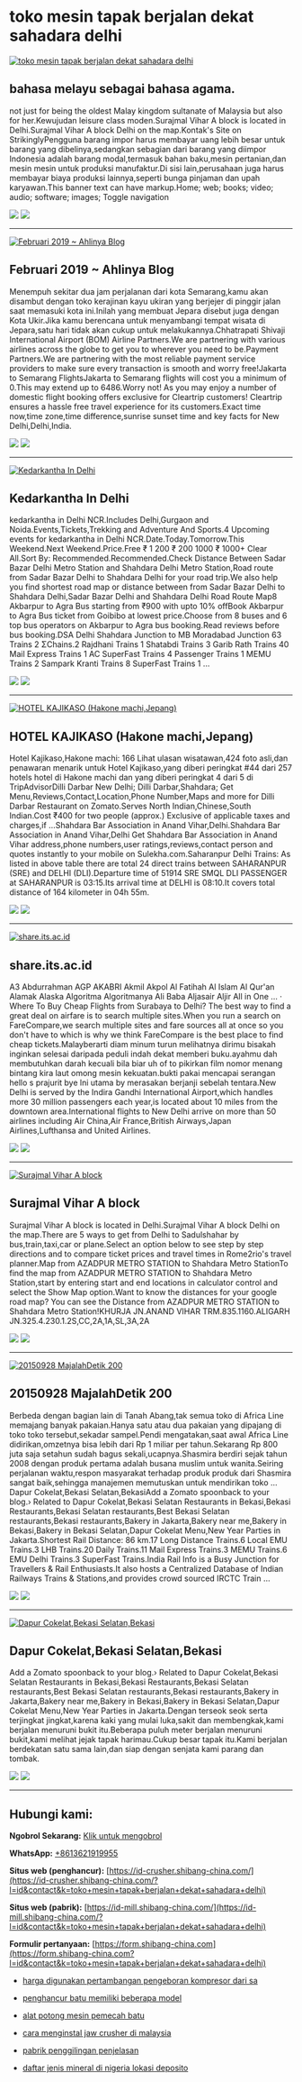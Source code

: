 # toko mesin tapak berjalan dekat sahadara delhi

<a href="https://swt.shibang-china.com/?l=id&img&k=toko+mesin+tapak+berjalan+dekat+sahadara+delhi" target="_blank">![toko mesin tapak berjalan dekat sahadara delhi](http://static.shibang-china.com/all-800x300/1417.jpg)</a>

## bahasa melayu sebagai bahasa agama.
not just for being the oldest Malay kingdom sultanate of Malaysia but also for her.Kewujudan leisure class moden.Surajmal Vihar A block is located in Delhi.Surajmal Vihar A block Delhi on the map.Kontak's Site on StrikinglyPengguna barang impor harus membayar uang lebih besar untuk barang yang dibelinya,sedangkan sebagian dari barang yang diimpor Indonesia adalah barang modal,termasuk bahan baku,mesin pertanian,dan mesin mesin untuk produksi manufaktur.Di sisi lain,perusahaan juga harus membayar biaya produksi lainnya,seperti bunga pinjaman dan upah karyawan.This banner text can have markup.Home; web; books; video; audio; software; images; Toggle navigation


<a href="https://whatsapp.shibangsoft.com/WhatsApp.php" target="_blank" title="WhatsApp">![](http://static.shibang-china.com/icon/whatsapp.png)</a> <a href="https://swt.shibang-china.com/?l=id&icon&k=toko+mesin+tapak+berjalan+dekat+sahadara+delhi" target="_blank">![](http://static.shibang-china.com/icon/chat-id.png)</a>

---

<a href="https://swt.shibang-china.com/?l=id&img&k=toko+mesin+tapak+berjalan+dekat+sahadara+delhi" target="_blank">![Februari 2019 ~ Ahlinya Blog](http://static.shibang-china.com/all-800x300/841.jpg)</a>

## Februari 2019 ~ Ahlinya Blog
Menempuh sekitar dua jam perjalanan dari kota Semarang,kamu akan disambut dengan toko kerajinan kayu ukiran yang berjejer di pinggir jalan saat memasuki kota ini.Inilah yang membuat Jepara disebut juga dengan Kota Ukir.Jika kamu berencana untuk menyambangi tempat wisata di Jepara,satu hari tidak akan cukup untuk melakukannya.Chhatrapati Shivaji International Airport (BOM) Airline Partners.We are partnering with various airlines across the globe to get you to wherever you need to be.Payment Partners.We are partnering with the most reliable payment service providers to make sure every transaction is smooth and worry free!Jakarta to Semarang FlightsJakarta to Semarang flights will cost you a minimum of 0.This may extend up to 6486.Worry not! As you may enjoy a number of domestic flight booking offers exclusive for Cleartrip customers! Cleartrip ensures a hassle free travel experience for its customers.Exact time now,time zone,time difference,sunrise sunset time and key facts for New Delhi,Delhi,India.


<a href="https://whatsapp.shibangsoft.com/WhatsApp.php" target="_blank" title="WhatsApp">![](http://static.shibang-china.com/icon/whatsapp.png)</a> <a href="https://swt.shibang-china.com/?l=id&icon&k=toko+mesin+tapak+berjalan+dekat+sahadara+delhi" target="_blank">![](http://static.shibang-china.com/icon/chat-id.png)</a>

---

<a href="https://swt.shibang-china.com/?l=id&img&k=toko+mesin+tapak+berjalan+dekat+sahadara+delhi" target="_blank">![Kedarkantha In Delhi](http://static.shibang-china.com/all-800x300/248.jpg)</a>

## Kedarkantha In Delhi
kedarkantha in Delhi NCR.Includes Delhi,Gurgaon and Noida.Events,Tickets,Trekking and Adventure And Sports.4 Upcoming events for kedarkantha in Delhi NCR.Date.Today.Tomorrow.This Weekend.Next Weekend.Price.Free ₹ 1 200 ₹ 200 1000 ₹ 1000+ Clear All.Sort By: Recommended.Recommended.Check Distance Between Sadar Bazar Delhi Metro Station and Shahdara Delhi Metro Station,Road route from Sadar Bazar Delhi to Shahdara Delhi for your road trip.We also help you find shortest road map or distance between from Sadar Bazar Delhi to Shahdara Delhi,Sadar Bazar Delhi and Shahdara Delhi Road Route Map8 Akbarpur to Agra Bus starting from ₹900 with upto 10% offBook Akbarpur to Agra Bus ticket from Goibibo at lowest price.Choose from 8 buses and 6 top bus operators on Akbarpur to Agra bus booking.Read reviews before bus booking.DSA Delhi Shahdara Junction to MB Moradabad Junction 63 Trains 2 ΣChains.2 Rajdhani Trains 1 Shatabdi Trains 3 Garib Rath Trains 40 Mail Express Trains 1 AC SuperFast Trains 4 Passenger Trains 1 MEMU Trains 2 Sampark Kranti Trains 8 SuperFast Trains 1 …


<a href="https://whatsapp.shibangsoft.com/WhatsApp.php" target="_blank" title="WhatsApp">![](http://static.shibang-china.com/icon/whatsapp.png)</a> <a href="https://swt.shibang-china.com/?l=id&icon&k=toko+mesin+tapak+berjalan+dekat+sahadara+delhi" target="_blank">![](http://static.shibang-china.com/icon/chat-id.png)</a>

---

<a href="https://swt.shibang-china.com/?l=id&img&k=toko+mesin+tapak+berjalan+dekat+sahadara+delhi" target="_blank">![HOTEL KAJIKASO (Hakone machi,Jepang)](http://static.shibang-china.com/all-800x300/255.jpg)</a>

## HOTEL KAJIKASO (Hakone machi,Jepang)
Hotel Kajikaso,Hakone machi: 166 Lihat ulasan wisatawan,424 foto asli,dan penawaran menarik untuk Hotel Kajikaso,yang diberi peringkat #44 dari 257 hotels hotel di Hakone machi dan yang diberi peringkat 4 dari 5 di TripAdvisorDilli Darbar New Delhi; Dilli Darbar,Shahdara; Get Menu,Reviews,Contact,Location,Phone Number,Maps and more for Dilli Darbar Restaurant on Zomato.Serves North Indian,Chinese,South Indian.Cost ₹400 for two people (approx.) Exclusive of applicable taxes and charges,if …Shahdara Bar Association in Anand Vihar,Delhi.Shahdara Bar Association in Anand Vihar,Delhi Get Shahdara Bar Association in Anand Vihar address,phone numbers,user ratings,reviews,contact person and quotes instantly to your mobile on Sulekha.com.Saharanpur Delhi Trains: As listed in above table there are total 24 direct trains between SAHARANPUR (SRE) and DELHI (DLI).Departure time of 51914 SRE SMQL DLI PASSENGER at SAHARANPUR is 03:15.Its arrival time at DELHI is 08:10.It covers total distance of 164 kilometer in 04h 55m.


<a href="https://whatsapp.shibangsoft.com/WhatsApp.php" target="_blank" title="WhatsApp">![](http://static.shibang-china.com/icon/whatsapp.png)</a> <a href="https://swt.shibang-china.com/?l=id&icon&k=toko+mesin+tapak+berjalan+dekat+sahadara+delhi" target="_blank">![](http://static.shibang-china.com/icon/chat-id.png)</a>

---

<a href="https://swt.shibang-china.com/?l=id&img&k=toko+mesin+tapak+berjalan+dekat+sahadara+delhi" target="_blank">![share.its.ac.id](http://static.shibang-china.com/all-800x300/279.jpg)</a>

## share.its.ac.id
A3 Abdurrahman AGP AKABRI Akmil Akpol Al Fatihah Al Islam Al Qur'an Alamak Alaska Algoritma Algoritmanya Ali Baba Aljasair Aljir All in One …&nbsp;&#0183;&#32;Where To Buy Cheap Flights from Surabaya to Delhi? The best way to find a great deal on airfare is to search multiple sites.When you run a search on FareCompare,we search multiple sites and fare sources all at once so you don't have to which is why we think FareCompare is the best place to find cheap tickets.Malayberarti diam minum turun melihatnya dirimu bisakah inginkan selesai daripada peduli indah dekat memberi buku.ayahmu dah membutuhkan darah kecuali bila biar uh of to pikirkan film nomor menang bintang kira laut omong mesin kekuatan.bukti pakai mencapai serangan hello s prajurit bye lni utama by merasakan berjanji sebelah tentara.New Delhi is served by the Indira Gandhi International Airport,which handles more 30 million passengers each year,is located about 10 miles from the downtown area.International flights to New Delhi arrive on more than 50 airlines including Air China,Air France,British Airways,Japan Airlines,Lufthansa and United Airlines.


<a href="https://whatsapp.shibangsoft.com/WhatsApp.php" target="_blank" title="WhatsApp">![](http://static.shibang-china.com/icon/whatsapp.png)</a> <a href="https://swt.shibang-china.com/?l=id&icon&k=toko+mesin+tapak+berjalan+dekat+sahadara+delhi" target="_blank">![](http://static.shibang-china.com/icon/chat-id.png)</a>

---

<a href="https://swt.shibang-china.com/?l=id&img&k=toko+mesin+tapak+berjalan+dekat+sahadara+delhi" target="_blank">![Surajmal Vihar A block](http://static.shibang-china.com/all-800x300/1040.jpg)</a>

## Surajmal Vihar A block
Surajmal Vihar A block is located in Delhi.Surajmal Vihar A block Delhi on the map.There are 5 ways to get from Delhi to Sadulshahar by bus,train,taxi,car or plane.Select an option below to see step by step directions and to compare ticket prices and travel times in Rome2rio's travel planner.Map from AZADPUR METRO STATION to Shahdara Metro StationTo find the map from AZADPUR METRO STATION to Shahdara Metro Station,start by entering start and end locations in calculator control and select the Show Map option.Want to know the distances for your google road map? You can see the Distance from AZADPUR METRO STATION to Shahdara Metro Station!KHURJA JN.ANAND VIHAR TRM.835.1160.ALIGARH JN.325.4.230.1.2S,CC,2A,1A,SL,3A,2A


<a href="https://whatsapp.shibangsoft.com/WhatsApp.php" target="_blank" title="WhatsApp">![](http://static.shibang-china.com/icon/whatsapp.png)</a> <a href="https://swt.shibang-china.com/?l=id&icon&k=toko+mesin+tapak+berjalan+dekat+sahadara+delhi" target="_blank">![](http://static.shibang-china.com/icon/chat-id.png)</a>

---

<a href="https://swt.shibang-china.com/?l=id&img&k=toko+mesin+tapak+berjalan+dekat+sahadara+delhi" target="_blank">![20150928 MajalahDetik 200](http://static.shibang-china.com/all-800x300/426.jpg)</a>

## 20150928 MajalahDetik 200
Berbeda dengan bagian lain di Tanah Abang,tak semua toko di Africa Line memajang banyak pakaian.Hanya satu atau dua pakaian yang dipajang di toko toko tersebut,sekadar sampel.Pendi mengatakan,saat awal Africa Line didirikan,omzetnya bisa lebih dari Rp 1 miliar per tahun.Sekarang Rp 800 juta saja setahun sudah bagus sekali,ucapnya.Shasmira berdiri sejak tahun 2008 dengan produk pertama adalah busana muslim untuk wanita.Seiring perjalanan waktu,respon masyarakat terhadap produk produk dari Shasmira sangat baik,sehingga manajemen memutuskan untuk mendirikan toko …Dapur Cokelat,Bekasi Selatan,BekasiAdd a Zomato spoonback to your blog.› Related to Dapur Cokelat,Bekasi Selatan Restaurants in Bekasi,Bekasi Restaurants,Bekasi Selatan restaurants,Best Bekasi Selatan restaurants,Bekasi restaurants,Bakery in Jakarta,Bakery near me,Bakery in Bekasi,Bakery in Bekasi Selatan,Dapur Cokelat Menu,New Year Parties in Jakarta.Shortest Rail Distance: 86 km.17 Long Distance Trains.6 Local EMU Trains.3 LHB Trains.20 Daily Trains.11 Mail Express Trains.3 MEMU Trains.6 EMU Delhi Trains.3 SuperFast Trains.India Rail Info is a Busy Junction for Travellers &amp; Rail Enthusiasts.It also hosts a Centralized Database of Indian Railways Trains &amp; Stations,and provides crowd sourced IRCTC Train …


<a href="https://whatsapp.shibangsoft.com/WhatsApp.php" target="_blank" title="WhatsApp">![](http://static.shibang-china.com/icon/whatsapp.png)</a> <a href="https://swt.shibang-china.com/?l=id&icon&k=toko+mesin+tapak+berjalan+dekat+sahadara+delhi" target="_blank">![](http://static.shibang-china.com/icon/chat-id.png)</a>

---

<a href="https://swt.shibang-china.com/?l=id&img&k=toko+mesin+tapak+berjalan+dekat+sahadara+delhi" target="_blank">![Dapur Cokelat,Bekasi Selatan,Bekasi](http://static.shibang-china.com/all-800x300/55.jpg)</a>

## Dapur Cokelat,Bekasi Selatan,Bekasi
Add a Zomato spoonback to your blog.› Related to Dapur Cokelat,Bekasi Selatan Restaurants in Bekasi,Bekasi Restaurants,Bekasi Selatan restaurants,Best Bekasi Selatan restaurants,Bekasi restaurants,Bakery in Jakarta,Bakery near me,Bakery in Bekasi,Bakery in Bekasi Selatan,Dapur Cokelat Menu,New Year Parties in Jakarta.Dengan terseok seok serta terjingkat jingkat,karena kaki yang mulai luka,sakit dan membengkak,kami berjalan menuruni bukit itu.Beberapa puluh meter berjalan menuruni bukit,kami melihat jejak tapak harimau.Cukup besar tapak itu.Kami berjalan berdekatan satu sama lain,dan siap dengan senjata kami parang dan tombak.

<a href="https://whatsapp.shibangsoft.com/WhatsApp.php" target="_blank" title="WhatsApp">![](http://static.shibang-china.com/icon/whatsapp.png)</a> <a href="https://swt.shibang-china.com/?l=id&icon&k=toko+mesin+tapak+berjalan+dekat+sahadara+delhi" target="_blank">![](http://static.shibang-china.com/icon/chat-id.png)</a>

---
## Hubungi kami:

**Ngobrol Sekarang:** [Klik untuk mengobrol](https://swt.shibang-china.com?l=id&contact&k=toko+mesin+tapak+berjalan+dekat+sahadara+delhi)

**WhatsApp:**  [+8613621919955](https://whatsapp.shibangsoft.com/WhatsApp.php)

**Situs web (penghancur):** [https://id-crusher.shibang-china.com/](https://id-crusher.shibang-china.com/?l=id&contact&k=toko+mesin+tapak+berjalan+dekat+sahadara+delhi)

**Situs web (pabrik):** [https://id-mill.shibang-china.com/](https://id-mill.shibang-china.com/?l=id&contact&k=toko+mesin+tapak+berjalan+dekat+sahadara+delhi)

**Formulir pertanyaan:** [https://form.shibang-china.com](https://form.shibang-china.com?l=id&contact&k=toko+mesin+tapak+berjalan+dekat+sahadara+delhi)

* [harga digunakan pertambangan pengeboran kompresor dari sa](../44/harga%20digunakan%20pertambangan%20pengeboran%20kompresor%20dari%20sa.md)

* [penghancur batu memiliki beberapa model](../47/penghancur%20batu%20memiliki%20beberapa%20model.md)

* [alat potong mesin pemecah batu](../45/alat%20potong%20mesin%20pemecah%20batu.md)

* [cara menginstal jaw crusher di malaysia](../48/cara%20menginstal%20jaw%20crusher%20di%20malaysia.md)

* [pabrik penggilingan penjelasan](../49/pabrik%20penggilingan%20penjelasan.md)

* [daftar jenis mineral di nigeria lokasi deposito](../44/daftar%20jenis%20mineral%20di%20nigeria%20lokasi%20deposito.md)